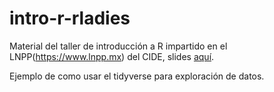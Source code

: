# intro-r-rladies

Material del taller de introducción a R impartido en el LNPP(https://www.lnpp.mx) del CIDE, slides [aquí](https://tereom.github.io/tutoriales/intro-r-rladies.html).

Ejemplo de como usar el tidyverse para exploración de datos.
